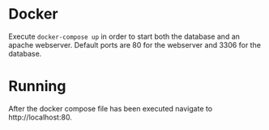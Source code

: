 # Docker #

Execute `docker-compose up` in order to start both the database and an apache webserver. Default ports are 80 for the webserver and 3306 for the database.

# Running #

After the docker compose file has been executed navigate to http://localhost:80.
